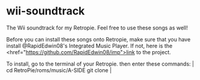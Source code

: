 # wii-soundtrack
The Wii soundtrack for my Retropie. Feel free to use these songs as well!


Before you can install these songs onto Retropie, make sure that you have install @RapidEdwin08's Integrated Music Player. If not, here is the <href="https://github.com/RapidEdwin08/imp">link to the project</href>.

To install, go to the terminal of your Retropie. then enter these commands:
|
cd RetroPie/roms/music/A-SIDE
git clone 
|

